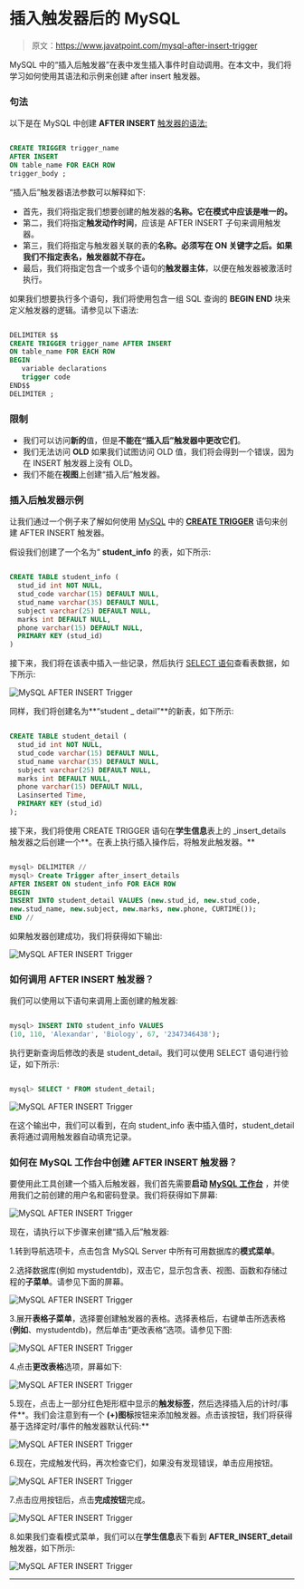 # 插入触发器后的 MySQL

> 原文：<https://www.javatpoint.com/mysql-after-insert-trigger>

MySQL 中的“插入后触发器”在表中发生插入事件时自动调用。在本文中，我们将学习如何使用其语法和示例来创建 after insert 触发器。

### 句法

以下是在 MySQL 中创建 **AFTER INSERT** [触发器的语法:](mysql-trigger)

```sql

CREATE TRIGGER trigger_name 
AFTER INSERT
ON table_name FOR EACH ROW
trigger_body ;

```

“插入后”触发器语法参数可以解释如下:

*   首先，我们将指定我们想要创建的触发器的**名称。它在模式中应该是唯一的。**
*   第二，我们将指定**触发动作时间**，应该是 AFTER INSERT 子句来调用触发器。
*   第三，我们将指定与触发器关联的表的**名称。必须写在 ON 关键字之后。如果我们不指定表名，触发器就不存在。**
*   最后，我们将指定包含一个或多个语句的**触发器主体**，以便在触发器被激活时执行。

如果我们想要执行多个语句，我们将使用包含一组 SQL 查询的 **BEGIN END** 块来定义触发器的逻辑。请参见以下语法:

```sql

DELIMITER $$ 
CREATE TRIGGER trigger_name AFTER INSERT
ON table_name FOR EACH ROW
BEGIN
   variable declarations
   trigger code
END$$
DELIMITER ;

```

### 限制

*   我们可以访问**新的**值，但是**不能在“插入后”触发器中更改它们**。
*   我们无法访问 **OLD** 如果我们试图访问 OLD 值，我们将会得到一个错误，因为在 INSERT 触发器上没有 OLD。
*   我们不能在**视图**上创建“插入后”触发器。

### 插入后触发器示例

让我们通过一个例子来了解如何使用 [MySQL](https://www.javatpoint.com/mysql-tutorial) 中的 **[CREATE TRIGGER](mysql-create-trigger)** 语句来创建 AFTER INSERT 触发器。

假设我们创建了一个名为“ **student_info** 的表，如下所示:

```sql

CREATE TABLE student_info (
  stud_id int NOT NULL,
  stud_code varchar(15) DEFAULT NULL,
  stud_name varchar(35) DEFAULT NULL,
  subject varchar(25) DEFAULT NULL,
  marks int DEFAULT NULL,
  phone varchar(15) DEFAULT NULL,
  PRIMARY KEY (stud_id)
)

```

接下来，我们将在该表中插入一些记录，然后执行 [SELECT 语句](https://www.javatpoint.com/mysql-select)查看表数据，如下所示:

![MySQL AFTER INSERT Trigger](img/f50ecddb7d48774b8c959688ff0a6ab5.png)

同样，我们将创建名为**“student _ detail”**的新表，如下所示:

```sql

CREATE TABLE student_detail (
  stud_id int NOT NULL,
  stud_code varchar(15) DEFAULT NULL,
  stud_name varchar(35) DEFAULT NULL,
  subject varchar(25) DEFAULT NULL,
  marks int DEFAULT NULL,
  phone varchar(15) DEFAULT NULL,
  Lasinserted Time,
  PRIMARY KEY (stud_id)
);

```

接下来，我们将使用 CREATE TRIGGER 语句在**学生信息**表上的 _insert_details 触发器之后创建一个**。在表上执行插入操作后，将触发此触发器。**

```sql

mysql> DELIMITER //
mysql> Create Trigger after_insert_details
AFTER INSERT ON student_info FOR EACH ROW
BEGIN
INSERT INTO student_detail VALUES (new.stud_id, new.stud_code, 
new.stud_name, new.subject, new.marks, new.phone, CURTIME());
END //

```

如果触发器创建成功，我们将获得如下输出:

![MySQL AFTER INSERT Trigger](img/f01a2ab6a07beced0398ba5190fcac43.png)

### 如何调用 AFTER INSERT 触发器？

我们可以使用以下语句来调用上面创建的触发器:

```sql

mysql> INSERT INTO student_info VALUES 
(10, 110, 'Alexandar', 'Biology', 67, '2347346438');

```

执行更新查询后修改的表是 student_detail。我们可以使用 SELECT 语句进行验证，如下所示:

```sql

mysql> SELECT * FROM student_detail;

```

![MySQL AFTER INSERT Trigger](img/15a9438b83989369fe5b1cfa68a1fdd9.png)

在这个输出中，我们可以看到，在向 student_info 表中插入值时，student_detail 表将通过调用触发器自动填充记录。

### 如何在 MySQL 工作台中创建 AFTER INSERT 触发器？

要使用此工具创建一个插入后触发器，我们首先需要**启动 [MySQL 工作台](https://www.javatpoint.com/mysql-workbench)** ，并使用我们之前创建的用户名和密码登录。我们将获得如下屏幕:

![MySQL AFTER INSERT Trigger](img/e5215a96e8db62c20adb66154ad43a20.png)

现在，请执行以下步骤来创建“插入后”触发器:

1.转到导航选项卡，点击包含 MySQL Server 中所有可用数据库的**模式菜单**。

2.选择数据库(例如 mystudentdb)，双击它，显示包含表、视图、函数和存储过程的**子菜单**。请参见下面的屏幕。

![MySQL AFTER INSERT Trigger](img/f625f7e61ad274d7c7f4c6c896a99db6.png)

3.展开**表格子菜单**，选择要创建触发器的表格。选择表格后，右键单击所选表格(**例如**、mystudentdb)，然后单击“更改表格”选项。请参见下图:

![MySQL AFTER INSERT Trigger](img/b6e52a7c3d9c7805e9aa3e7197e36994.png)

4.点击**更改表格**选项，屏幕如下:

![MySQL AFTER INSERT Trigger](img/665b144b2d92faf798de9cafd5aa5afc.png)

5.现在，点击上一部分红色矩形框中显示的**触发标签**，然后选择插入后的计时/事件**。我们会注意到有一个 **(+)图标**按钮来添加触发器。点击该按钮，我们将获得基于选择定时/事件的触发器默认代码:**

![MySQL AFTER INSERT Trigger](img/30d8f61dd378d10d158237ece727a585.png)

6.现在，完成触发代码，再次检查它们，如果没有发现错误，单击应用按钮。

![MySQL AFTER INSERT Trigger](img/8cc3533a97e7fb432dfb51822957fd09.png)

7.点击应用按钮后，点击**完成按钮**完成。

![MySQL AFTER INSERT Trigger](img/9c5fb49942fa97a5216d9dcadc2639a1.png)

8.如果我们查看模式菜单，我们可以在**学生信息**表下看到 **AFTER_INSERT_detail** 触发器，如下所示:

![MySQL AFTER INSERT Trigger](img/b179faa2b8a797fc834123da43a8420b.png)

* * *